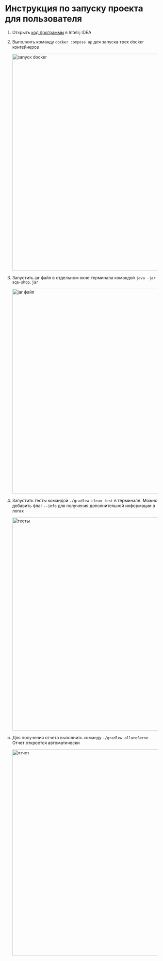 # Инструкция по запуску проекта для пользователя
1. Открыть [код программы](https://github.com/AlsuNW/GradWorkQA) в Intellij IDEA
1. Выполнить команду `docker compose up` для запуска трех docker контейнеров

   <img width="712" alt="запуск docker" src="https://github.com/AlsuNW/GradWorkQA/assets/132990479/b47e7d30-1f71-41fb-8c4d-c6fbab9d6261">

1. Запустить jar файл в отдельном окне терминала командой `java -jar aqa-shop.jar`

   <img width="672" alt="jar файл" src="https://github.com/AlsuNW/GradWorkQA/assets/132990479/9c2d1231-ef5e-46d8-a932-fcf2075658c2">

1. Запустить тесты командой `./gradlew clean test` в терминале. Можно добавить флаг `--info` для получения дополнительной информации в логах
   
   <img width="699" alt="тесты" src="https://github.com/AlsuNW/GradWorkQA/assets/132990479/ece79d81-dbc1-441e-a127-429d9b009c1b">

1. Для получения отчета выполнить команду `./gradlew allureServe` . Отчет откроется автоматически
  
   <img width="677" alt="отчет" src="https://github.com/AlsuNW/GradWorkQA/assets/132990479/56e7e759-9e97-405f-81e0-59bb8824c173">
